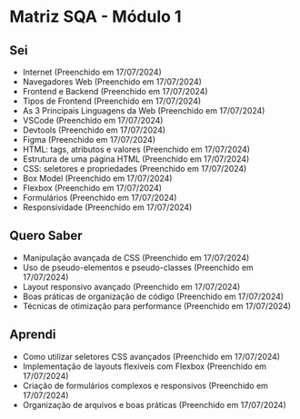 # Matriz SQA - Módulo 1

## Sei
- Internet (Preenchido em 17/07/2024)
- Navegadores Web (Preenchido em 17/07/2024)
- Frontend e Backend (Preenchido em 17/07/2024)
- Tipos de Frontend (Preenchido em 17/07/2024)
- As 3 Principais Linguagens da Web (Preenchido em 17/07/2024)
- VSCode (Preenchido em 17/07/2024)
- Devtools (Preenchido em 17/07/2024)
- Figma (Preenchido em 17/07/2024)
- HTML: tags, atributos e valores (Preenchido em 17/07/2024)
- Estrutura de uma página HTML (Preenchido em 17/07/2024)
- CSS: seletores e propriedades (Preenchido em 17/07/2024)
- Box Model (Preenchido em 17/07/2024)
- Flexbox (Preenchido em 17/07/2024)
- Formulários (Preenchido em 17/07/2024)
- Responsividade (Preenchido em 17/07/2024)

## Quero Saber
- Manipulação avançada de CSS (Preenchido em 17/07/2024)
- Uso de pseudo-elementos e pseudo-classes (Preenchido em 17/07/2024)
- Layout responsivo avançado (Preenchido em 17/07/2024)
- Boas práticas de organização de código (Preenchido em 17/07/2024)
- Técnicas de otimização para performance (Preenchido em 17/07/2024)

## Aprendi
- Como utilizar seletores CSS avançados (Preenchido em 17/07/2024)
- Implementação de layouts flexíveis com Flexbox (Preenchido em 17/07/2024)
- Criação de formulários complexos e responsivos (Preenchido em 17/07/2024)
- Organização de arquivos e boas práticas (Preenchido em 17/07/2024)
